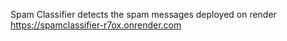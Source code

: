Spam Classifier detects the spam messages deployed on render
https://spamclassifier-r7ox.onrender.com
